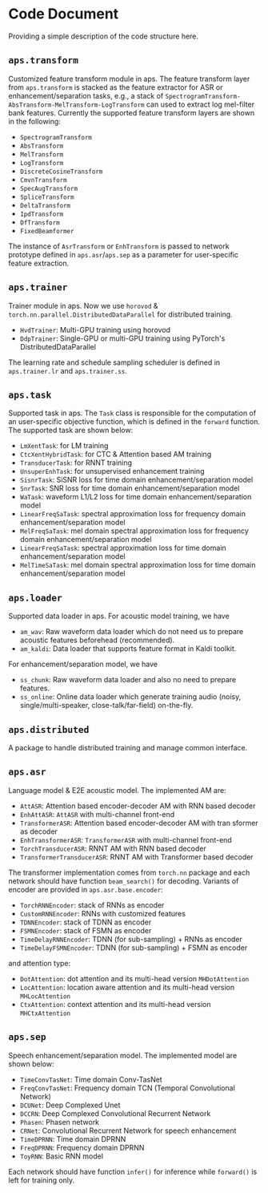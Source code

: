 # Code Document

Providing a simple description of the code structure here.

## `aps.transform`

Customized feature transform module in aps. The feature transform layer from `aps.transform` is stacked as the feature extractor for ASR or enhancement/separation tasks, e.g., a stack of `SpectrogramTransform-AbsTransform-MelTransform-LogTransform` can used to extract log mel-filter bank features. Currently the supported feature transform layers are shown in the following:

* `SpectrogramTransform`
* `AbsTransform`
* `MelTransform`
* `LogTransform`
* `DiscreteCosineTransform`
* `CmvnTransform`
* `SpecAugTransform`
* `SpliceTransform`
* `DeltaTransform`
* `IpdTransform`
* `DfTransform`
* `FixedBeamformer`

The instance of `AsrTransform` or `EnhTransform` is passed to network prototype defined in `aps.asr`/`aps.sep` as a parameter for user-specific feature extraction.

## `aps.trainer`

Trainer module in aps. Now we use `horovod` & `torch.nn.parallel.DistributedDataParallel` for distributed training.

* `HvdTrainer`: Multi-GPU training using horovod
* `DdpTrainer`: Single-GPU or multi-GPU training using PyTorch's DistributedDataParallel

The learning rate and schedule sampling scheduler is defined in `aps.trainer.lr` and `aps.trainer.ss`.

## `aps.task`

Supported task in aps. The `Task` class is responsible for the computation of an user-specific objective function, which is defined in the `forward` function. The supported task are shown below:

* `LmXentTask`: for LM training
* `CtcXentHybridTask`: for CTC & Attention based AM training
* `TransducerTask`: for RNNT training
* `UnsuperEnhTask`: for unsupervised enhancement training
* `SisnrTask`: SiSNR loss for time domain enhancement/separation model
* `SnrTask`: SNR loss for time domain enhancement/separation model
* `WaTask`: waveform L1/L2 loss for time domain enhancement/separation model
* `LinearFreqSaTask`:  spectral approximation loss for frequency domain enhancement/separation model
* `MelFreqSaTask`: mel domain spectral approximation loss for frequency domain enhancement/separation model
* `LinearFreqSaTask`: spectral approximation loss for time domain enhancement/separation model
* `MelTimeSaTask`: mel domain spectral approximation loss for time domain enhancement/separation model

## `aps.loader`

Supported data loader in aps. For acoustic model training, we have

* `am_wav`: Raw waveform data loader which do not need us to prepare acoustic features beforehead (recommended).
* `am_kaldi`: Data loader that supports feature format in Kaldi toolkit.

For enhancement/separation model, we have

* `ss_chunk`: Raw waveform data loader and also no need to prepare features.
* `ss_online`: Online data loader which generate training audio (noisy, single/multi-speaker, close-talk/far-field) on-the-fly.

## `aps.distributed`

A package to handle distributed training and manage common interface.

## `aps.asr`

Language model & E2E acoustic model. The implemented AM are:

* `AttASR`: Attention based encoder-decoder AM with RNN based decoder
* `EnhAttASR`: `AttASR` with multi-channel front-end
* `TransformerASR`: Attention based encoder-decoder AM with tran sformer as decoder
* `EnhTransformerASR`: `TransformerASR` with multi-channel front-end
* `TorchTransducerASR`: RNNT AM with RNN based decoder
* `TransformerTransducerASR`: RNNT AM with Transformer based decoder

The transformer implementation comes from `torch.nn` package and each network should have function `beam_search()` for decoding. Variants of encoder are provided in `aps.asr.base.encoder`:

* `TorchRNNEncoder`: stack of RNNs as encoder
* `CustomRNNEncoder`: RNNs with customized features
* `TDNNEncoder`: stack of TDNN as encoder
* `FSMNEncoder`: stack of FSMN as encoder
* `TimeDelayRNNEncoder`: TDNN (for sub-sampling) + RNNs as encoder
* `TimeDelayFSMNEncoder`: TDNN (for sub-sampling) + FSMN as encoder

and attention type:
* `DotAttention`: dot attention and its multi-head version `MHDotAttention`
* `LocAttention`: location aware attention and its multi-head version `MHLocAttention`
* `CtxAttention`: context attention and its multi-head version `MHCtxAttention`

## `aps.sep`

Speech enhancement/separation model. The implemented model are shown below:

* `TimeConvTasNet`: Time domain Conv-TasNet
* `FreqConvTasNet`: Frequency domain TCN (Temporal Convolutional Network)
* `DCUNet`: Deep Complexed Unet
* `DCCRN`: Deep Complexed Convolutional Recurrent Network
* `Phasen`: Phasen network
* `CRNet`: Convolutional Recurrent Network for speech enhancement
* `TimeDPRNN`: Time domain DPRNN
* `FreqDPRNN`: Frequency domain DPRNN
* `ToyRNN`: Basic RNN model

Each network should have function `infer()` for inference while `forward()` is left for training only.
